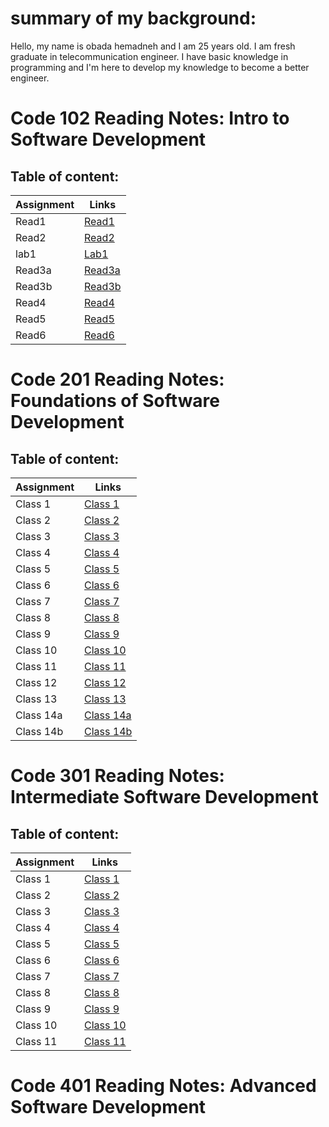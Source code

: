 # summary of my background:

Hello, my name is obada hemadneh and I am 25 years old. I am fresh graduate in telecommunication engineer. I have basic knowledge in programming and I'm here to develop my knowledge to become a better engineer.


# Code 102 Reading Notes: Intro to Software Development

## Table of content:

Assignment | Links
---------- |  ----------
Read1      |  [Read1](102-course/read1.md) 
Read2      |  [Read2](102-course/read2.md)
lab1       |  [Lab1](102-course/lab1.md)
Read3a      |  [Read3a](102-course/read3a.md)
Read3b     |  [Read3b](102-course/read3b)
Read4     |  [Read4](102-course/read4.md) 
Read5      | [Read5](102-course/read5.md)
Read6      | [Read6](102-course/read6.md)



# Code 201 Reading Notes: Foundations of Software Development

## Table of content:

Assignment | Links
---------- | ----------
Class 1    | [Class 1](201-course/class01.md)
Class 2    | [Class 2](201-course/class02.md)
Class 3    | [Class 3](201-course/class03.md)
Class 4    | [Class 4](201-course/class04.md)
Class 5    | [Class 5](201-course/class05.md) 
Class 6    | [Class 6](201-course/class06.md)
Class 7    | [Class 7](201-course/class07.md)
Class 8    | [Class 8](201-course/class08.md)
Class 9    | [Class 9](201-course/class09.md)
Class 10    | [Class 10](201-course/class10.md)
Class 11    | [Class 11](201-course/class11.md)
Class 12    | [Class 12](201-course/class12.md)
Class 13    | [Class 13](201-course/class13.md)
Class 14a   | [Class 14a](201-course/class14a.md)
Class 14b   | [Class 14b](201-course/class14b.md)



# Code 301 Reading Notes: Intermediate Software Development

## Table of content:

Assignment | Links
---------- | ----------
Class 1    | [Class 1](301-course/class01.md)
Class 2    | [Class 2](301-course/class02.md)
Class 3    | [Class 3](301-course/class03.md)
Class 4    | [Class 4](301-course/class04.md)
Class 5    | [Class 5](301-course/class05.md)
Class 6    | [Class 6](301-course/class06.md)
Class 7    | [Class 7](301-course/class07.md)
Class 8    | [Class 8](301-course/class08.md)
Class 9    | [Class 9](301-course/class09.md)
Class 10    | [Class 10](301-course/class10.md)
Class 11    | [Class 11](301-course/class11.md)

# Code 401 Reading Notes: Advanced Software Development